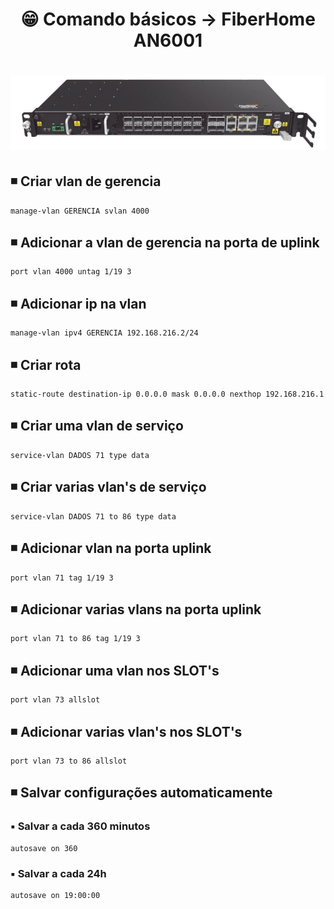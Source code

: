 <h1 align="center">😁 Comando básicos -> FiberHome AN6001</h1>

<h1 align="center">
  <img alt="an6001" title="an6001" src="./img/an6001.png"/>
</h1>

## ◾ Criar vlan de gerencia
	manage-vlan GERENCIA svlan 4000

## ◾ Adicionar a vlan de gerencia na porta de uplink
	port vlan 4000 untag 1/19 3

## ◾ Adicionar ip na vlan
	manage-vlan ipv4 GERENCIA 192.168.216.2/24

## ◾ Criar rota
	static-route destination-ip 0.0.0.0 mask 0.0.0.0 nexthop 192.168.216.1

## ◾ Criar uma vlan de serviço
	service-vlan DADOS 71 type data

## ◾ Criar varias vlan's de serviço
	service-vlan DADOS 71 to 86 type data

## ◾ Adicionar vlan na porta uplink
	port vlan 71 tag 1/19 3

## ◾ Adicionar varias vlans na porta uplink
	port vlan 71 to 86 tag 1/19 3

## ◾ Adicionar uma vlan nos SLOT's
	port vlan 73 allslot

## ◾ Adicionar varias vlan's nos SLOT's
	port vlan 73 to 86 allslot

## ◾ Salvar configurações automaticamente
### ▪️ Salvar a cada 360 minutos
	autosave on 360

### ▪️ Salvar a cada 24h
	autosave on 19:00:00
